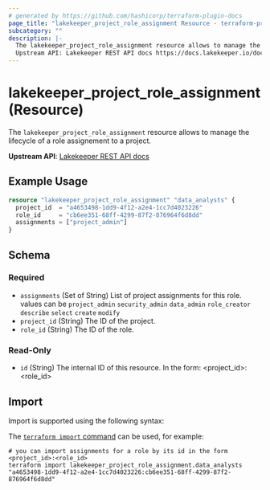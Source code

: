 ```yaml
---
# generated by https://github.com/hashicorp/terraform-plugin-docs
page_title: "lakekeeper_project_role_assignment Resource - terraform-provider-lakekeeper"
subcategory: ""
description: |-
  The lakekeeper_project_role_assignment resource allows to manage the lifecycle of a role assignement to a project.
  Upstream API: Lakekeeper REST API docs https://docs.lakekeeper.io/docs/nightly/api/management/#tag/permissions/operation/update_project_assignments
---
```


# lakekeeper_project_role_assignment (Resource)

The `lakekeeper_project_role_assignment` resource allows to manage the lifecycle of a role assignement to a project.

**Upstream API**: [Lakekeeper REST API docs](https://docs.lakekeeper.io/docs/nightly/api/management/#tag/permissions/operation/update_project_assignments)

## Example Usage

```terraform
resource "lakekeeper_project_role_assignment" "data_analysts" {
  project_id  = "a4653498-1dd9-4f12-a2e4-1cc7d4023226"
  role_id     = "cb6ee351-68ff-4299-87f2-876964f6d8dd"
  assignments = ["project_admin"]
}
```

<!-- schema generated by tfplugindocs -->
## Schema

### Required

- `assignments` (Set of String) List of project assignments for this role. values can be `project_admin` `security_admin` `data_admin` `role_creator` `describe` `select` `create` `modify`
- `project_id` (String) The ID of the project.
- `role_id` (String) The ID of the role.

### Read-Only

- `id` (String) The internal ID of this resource. In the form: <project_id>:<role_id>

## Import

Import is supported using the following syntax:

The [`terraform import` command](https://developer.hashicorp.com/terraform/cli/commands/import) can be used, for example:

```shell
# you can import assignments for a role by its id in the form <project_id>:<role_id>
terraform import lakekeeper_project_role_assignment.data_analysts "a4653498-1dd9-4f12-a2e4-1cc7d4023226:cb6ee351-68ff-4299-87f2-876964f6d8dd"
```
